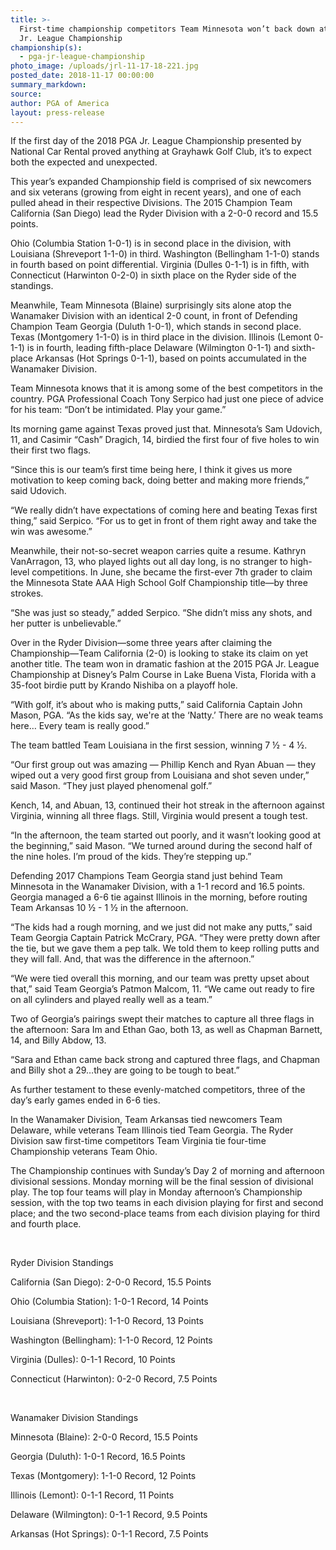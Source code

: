 ```yaml
---
title: >-
  First-time championship competitors Team Minnesota won’t back down at 2018 PGA
  Jr. League Championship
championship(s):
  - pga-jr-league-championship
photo_image: /uploads/jrl-11-17-18-221.jpg
posted_date: 2018-11-17 00:00:00
summary_markdown:
source:
author: PGA of America
layout: press-release
---
```


If the first day of the 2018 PGA Jr. League Championship presented by National Car Rental proved anything at Grayhawk Golf Club, it’s to expect both the expected and unexpected.

This year’s expanded Championship field is comprised of six newcomers and six veterans (growing from eight in recent years), and one of each pulled ahead in their respective Divisions. The 2015 Champion Team California (San Diego) lead the Ryder Division with a 2-0-0 record and 15.5 points.

Ohio (Columbia Station 1-0-1) is in second place in the division, with Louisiana (Shreveport 1-1-0) in third. Washington (Bellingham 1-1-0) stands in fourth based on point differential. Virginia (Dulles 0-1-1) is in fifth, with Connecticut (Harwinton 0-2-0) in sixth place on the Ryder side of the standings.

Meanwhile, Team Minnesota (Blaine) surprisingly sits alone atop the Wanamaker Division with an identical 2-0 count, in front of Defending Champion Team Georgia (Duluth 1-0-1), which stands in second place. Texas (Montgomery 1-1-0) is in third place in the division. Illinois (Lemont 0-1-1) is in fourth, leading fifth-place Delaware (Wilmington 0-1-1) and sixth-place Arkansas (Hot Springs 0-1-1), based on points accumulated in the Wanamaker Division.

Team Minnesota knows that it is among some of the best competitors in the country. PGA Professional Coach Tony Serpico had just one piece of advice for his team: “Don’t be intimidated. Play your game.”

Its morning game against Texas proved just that. Minnesota’s Sam Udovich, 11, and Casimir “Cash” Dragich, 14, birdied the first four of five holes to win their first two flags.

“Since this is our team’s first time being here, I think it gives us more motivation to keep coming back, doing better and making more friends,” said Udovich.

“We really didn’t have expectations of coming here and beating Texas first thing,” said Serpico. “For us to get in front of them right away and take the win was awesome.”

Meanwhile, their not-so-secret weapon carries quite a resume. Kathryn VanArragon, 13, who played lights out all day long, is no stranger to high-level competitions. In June, she became the first-ever 7th grader to claim the Minnesota State AAA High School Golf Championship title—by three strokes.

“She was just so steady,” added Serpico. “She didn’t miss any shots, and her putter is unbelievable.”

Over in the Ryder Division—some three years after claiming the Championship—Team California (2-0) is looking to stake its claim on yet another title. The team won in dramatic fashion at the 2015 PGA Jr. League Championship at Disney’s Palm Course in Lake Buena Vista, Florida with a 35-foot birdie putt by Krando Nishiba on a playoff hole.

“With golf, it’s about who is making putts,” said California Captain John Mason, PGA. “As the kids say, we're at the ‘Natty.’ There are no weak teams here… Every team is really good.”

The team battled Team Louisiana in the first session, winning 7 ½ - 4 ½.

“Our first group out was amazing — Phillip Kench and Ryan Abuan — they wiped out a very good first group from Louisiana and shot seven under,” said Mason. “They just played phenomenal golf.”

Kench, 14, and Abuan, 13, continued their hot streak in the afternoon against Virginia, winning all three flags. Still, Virginia would present a tough test.

“In the afternoon, the team started out poorly, and it wasn’t looking good at the beginning,” said Mason. “We turned around during the second half of the nine holes. I’m proud of the kids. They’re stepping up.”

Defending 2017 Champions Team Georgia stand just behind Team Minnesota in the Wanamaker Division, with a 1-1 record and 16.5 points. Georgia managed a 6-6 tie against Illinois in the morning, before routing Team Arkansas 10 ½ - 1 ½ in the afternoon.

“The kids had a rough morning, and we just did not make any putts,” said Team Georgia Captain Patrick McCrary, PGA. “They were pretty down after the tie, but we gave them a pep talk. We told them to keep rolling putts and they will fall. And, that was the difference in the afternoon.”

“We were tied overall this morning, and our team was pretty upset about that,” said Team Georgia’s Patmon Malcom, 11. “We came out ready to fire on all cylinders and played really well as a team.”

Two of Georgia’s pairings swept their matches to capture all three flags in the afternoon: Sara Im and Ethan Gao, both 13, as well as Chapman Barnett, 14, and Billy Abdow, 13.

“Sara and Ethan came back strong and captured three flags, and Chapman and Billy shot a 29…they are going to be tough to beat.”

As further testament to these evenly-matched competitors, three of the day’s early games ended in 6-6 ties.

In the Wanamaker Division, Team Arkansas tied newcomers Team Delaware, while veterans Team Illinois tied Team Georgia. The Ryder Division saw first-time competitors Team Virginia tie four-time Championship veterans Team Ohio.

The Championship continues with Sunday’s Day 2 of morning and afternoon divisional sessions. Monday morning will be the final session of divisional play. The top four teams will play in Monday afternoon’s Championship session, with the top two teams in each division playing for first and second place; and the two second-place teams from each division playing for third and fourth place.

&nbsp;

Ryder Division Standings

California (San Diego): 2-0-0 Record, 15.5 Points

Ohio (Columbia Station): 1-0-1 Record, 14 Points

Louisiana (Shreveport): 1-1-0 Record, 13 Points

Washington (Bellingham): 1-1-0 Record, 12 Points

Virginia (Dulles): 0-1-1 Record, 10 Points

Connecticut (Harwinton): 0-2-0 Record, 7.5 Points

&nbsp;

Wanamaker Division Standings

Minnesota (Blaine): 2-0-0 Record, 15.5 Points

Georgia (Duluth): 1-0-1 Record, 16.5 Points

Texas (Montgomery): 1-1-0 Record, 12 Points

Illinois (Lemont): 0-1-1 Record, 11 Points

Delaware (Wilmington): 0-1-1 Record, 9.5 Points

Arkansas (Hot Springs): 0-1-1 Record, 7.5 Points
